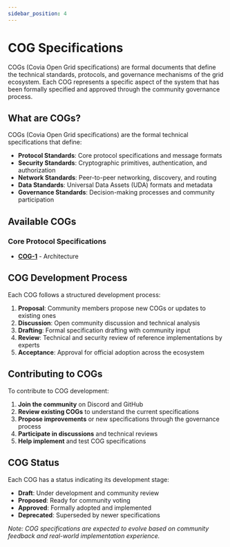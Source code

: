 ```yaml
---
sidebar_position: 4
---
```


# COG Specifications

COGs (Covia Open Grid specifications) are formal  documents that define the technical standards, protocols, and governance mechanisms of the grid ecosystem. Each COG represents a specific aspect of the system that has been formally specified and approved through the community governance process.

## What are COGs?

COGs (Covia Open Grid specifications) are the formal technical specifications that define:

- **Protocol Standards**: Core protocol specifications and message formats
- **Security Standards**: Cryptographic primitives, authentication, and authorization
- **Network Standards**: Peer-to-peer networking, discovery, and routing
- **Data Standards**: Universal Data Assets (UDA) formats and metadata
- **Governance Standards**: Decision-making processes and community participation

## Available COGs

### Core Protocol Specifications

- **[COG-1](./cogs/COG-001)** - Architecture

## COG Development Process

Each COG follows a structured development process:

1. **Proposal**: Community members propose new COGs or updates to existing ones
2. **Discussion**: Open community discussion and technical analysis
3. **Drafting**: Formal specification drafting with community input
4. **Review**: Technical and security review of reference implementations by experts
5. **Acceptance**: Approval for official adoption across the ecosystem

## Contributing to COGs

To contribute to COG development:

1. **Join the community** on Discord and GitHub
2. **Review existing COGs** to understand the current specifications
3. **Propose improvements** or new specifications through the governance process
4. **Participate in discussions** and technical reviews
5. **Help implement** and test COG specifications

## COG Status

Each COG has a status indicating its development stage:

- **Draft**: Under development and community review
- **Proposed**: Ready for community voting
- **Approved**: Formally adopted and implemented
- **Deprecated**: Superseded by newer specifications

*Note: COG specifications are expected to evolve based on community feedback and real-world implementation experience.* 